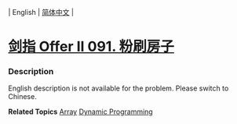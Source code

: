 | English | [简体中文](README.md) |

# [剑指 Offer II 091. 粉刷房子](https://leetcode-cn.com/problems/JEj789)
 ### Description
<p>English description is not available for the problem. Please switch to Chinese.</p>

**Related Topics**  [Array](https://leetcode-cn.com/tag/array) [Dynamic Programming](https://leetcode-cn.com/tag/dynamic-programming) 